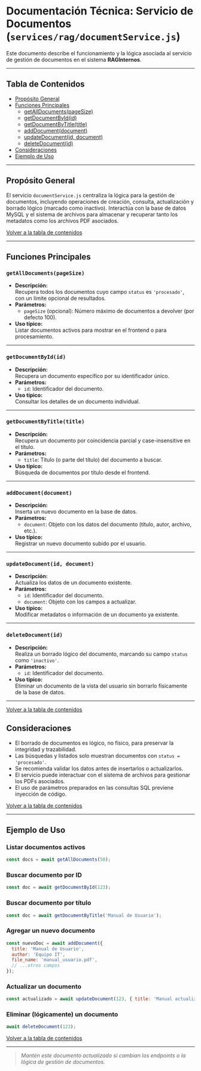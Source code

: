 # Documentación Técnica: Servicio de Documentos (`services/rag/documentService.js`)

Este documento describe el funcionamiento y la lógica asociada al servicio de gestión de documentos en el sistema **RAGInternos**.

---

## Tabla de Contenidos

- [Propósito General](#propósito-general)
- [Funciones Principales](#funciones-principales)
  - [getAllDocuments(pageSize)](#getalldocumentspagesize)
  - [getDocumentById(id)](#getdocumentbyidid)
  - [getDocumentByTitle(title)](#getdocumentbytitletitle)
  - [addDocument(document)](#adddocumentdocument)
  - [updateDocument(id, document)](#updatedocumentid-document)
  - [deleteDocument(id)](#deletedocumentid)
- [Consideraciones](#consideraciones)
- [Ejemplo de Uso](#ejemplo-de-uso)

---

## Propósito General

El servicio `documentService.js` centraliza la lógica para la gestión de documentos, incluyendo operaciones de creación, consulta, actualización y borrado lógico (marcado como inactivo). Interactúa con la base de datos MySQL y el sistema de archivos para almacenar y recuperar tanto los metadatos como los archivos PDF asociados.

[Volver a la tabla de contenidos](#tabla-de-contenidos)

---

## Funciones Principales


### `getAllDocuments(pageSize)`

- **Descripción:**  
  Recupera todos los documentos cuyo campo `status` es `'procesado'`, con un límite opcional de resultados.
- **Parámetros:**  
  - `pageSize` (opcional): Número máximo de documentos a devolver (por defecto 100).
- **Uso típico:**  
  Listar documentos activos para mostrar en el frontend o para procesamiento.

---

### `getDocumentById(id)`

- **Descripción:**  
  Recupera un documento específico por su identificador único.
- **Parámetros:**  
  - `id`: Identificador del documento.
- **Uso típico:**  
  Consultar los detalles de un documento individual.

---

### `getDocumentByTitle(title)`

- **Descripción:**  
  Recupera un documento por coincidencia parcial y case-insensitive en el título.
- **Parámetros:**  
  - `title`: Título (o parte del título) del documento a buscar.
- **Uso típico:**  
  Búsqueda de documentos por título desde el frontend.

---

### `addDocument(document)`

- **Descripción:**  
  Inserta un nuevo documento en la base de datos.
- **Parámetros:**  
  - `document`: Objeto con los datos del documento (título, autor, archivo, etc.).
- **Uso típico:**  
  Registrar un nuevo documento subido por el usuario.

---

### `updateDocument(id, document)`

- **Descripción:**  
  Actualiza los datos de un documento existente.
- **Parámetros:**  
  - `id`: Identificador del documento.
  - `document`: Objeto con los campos a actualizar.
- **Uso típico:**  
  Modificar metadatos o información de un documento ya existente.

---

### `deleteDocument(id)`

- **Descripción:**  
  Realiza un borrado lógico del documento, marcando su campo `status` como `'inactivo'`.
- **Parámetros:**  
  - `id`: Identificador del documento.
- **Uso típico:**  
  Eliminar un documento de la vista del usuario sin borrarlo físicamente de la base de datos.

---

[Volver a la tabla de contenidos](#tabla-de-contenidos)

## Consideraciones

- El borrado de documentos es lógico, no físico, para preservar la integridad y trazabilidad.
- Las búsquedas y listados solo muestran documentos con `status = 'procesado'`.
- Se recomienda validar los datos antes de insertarlos o actualizarlos.
- El servicio puede interactuar con el sistema de archivos para gestionar los PDFs asociados.
- El uso de parámetros preparados en las consultas SQL previene inyección de código.

[Volver a la tabla de contenidos](#tabla-de-contenidos)

---

## Ejemplo de Uso

### Listar documentos activos

```js
const docs = await getAllDocuments(50);
```

### Buscar documento por ID

```js
const doc = await getDocumentById(123);
```

### Buscar documento por título

```js
const doc = await getDocumentByTitle('Manual de Usuario');
```

### Agregar un nuevo documento

```js
const nuevoDoc = await addDocument({
  title: 'Manual de Usuario',
  author: 'Equipo IT',
  file_name: 'manual_usuario.pdf',
  // ...otros campos
});
```

### Actualizar un documento

```js
const actualizado = await updateDocument(123, { title: 'Manual actualizado' });
```

### Eliminar (lógicamente) un documento

```js
await deleteDocument(123);
```

[Volver a la tabla de contenidos](#tabla-de-contenidos)

---

> _Mantén este documento actualizado si cambian los endpoints o la lógica de gestión de documentos._